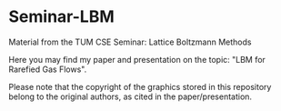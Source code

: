 # Seminar-LBM
Material from the TUM CSE Seminar: Lattice Boltzmann Methods

Here you may find my paper and presentation on the topic: "LBM for Rarefied Gas Flows".

Please note that the copyright of the graphics stored in this repository belong to the original authors, as cited in the paper/presentation.
